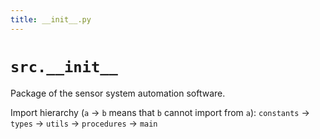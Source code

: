 ```yaml
---
title: __init__.py
---
```


# `src.__init__`

Package of the sensor system automation software.

Import hierarchy (`a` -> `b` means that `b` cannot import from `a`):
`constants` -> `types` -> `utils` -> `procedures` -> `main`